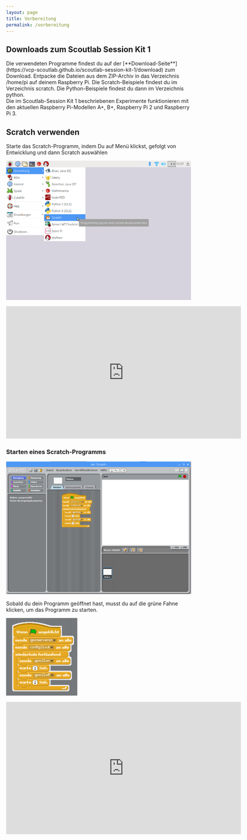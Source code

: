 ```yaml
---
layout: page
title: Vorbereitung
permalink: /vorbereitung
---
```

## Downloads zum Scoutlab Session Kit 1
<div class="alert alert-info" role="alert">Die verwendeten Programme findest du auf der [**Download-Seite**](https://vcp-scoutlab.github.io/scoutlab-session-kit-1/download) zum Download.
Entpacke die Dateien aus dem ZIP-Archiv in das Verzeichnis /home/pi auf deinem Raspberry Pi.
Die Scratch-Beispiele findest du im Verzeichnis scratch.
Die Python-Beispiele findest du dann im Verzeichnis python.</div>


<div class="alert alert-info" role="alert">Die im Scoutlab-Session Kit 1 beschriebenen Experimente funktionieren mit den aktuellen Raspberry Pi-Modellen A+, B+, Raspberry Pi 2 und Raspberry Pi 3.</div>

## Scratch verwenden
Starte das Scratch-Programm, indem Du auf Menü klickst, gefolgt von Entwicklung und dann Scratch auswählen

![Scratch starten](images/scratch_starten.png)

<div class="hidden-print">
<iframe src="https://player.vimeo.com/video/217228128" width="640" height="360" frameborder="0" webkitallowfullscreen mozallowfullscreen allowfullscreen></iframe></div>

### Starten eines Scratch-Programms

![](images/scratch_oberflaeche.png)

Sobald du dein Programm geöffnet hast, musst du auf die grüne Fahne klicken, um das Programm zu starten.

![Scratch Programm starten](images/scratch_programm_starten.png)

<div class="hidden-print">
<iframe src="https://player.vimeo.com/video/217362376" width="640" height="360" frameborder="0" webkitallowfullscreen mozallowfullscreen allowfullscreen></iframe></div>
